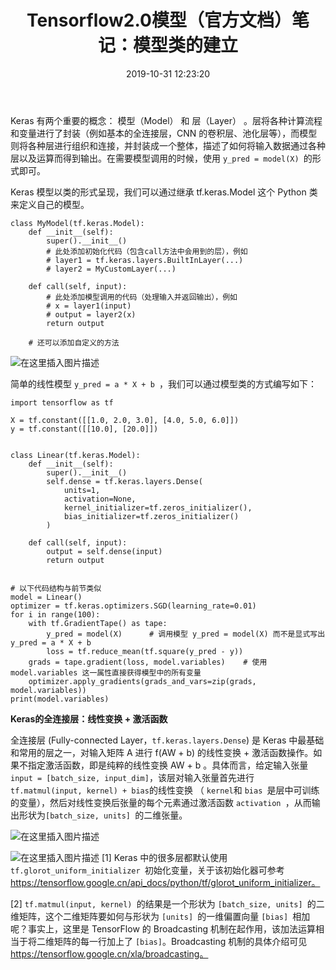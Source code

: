 ﻿---
title: Tensorflow2.0模型（官方文档）笔记：模型类的建立
date: 2019-10-31 12:23:20
tags: [tensorflow]
categories: 深度学习-tensorflow
---

Keras 有两个重要的概念： 模型（Model） 和 层（Layer） 。层将各种计算流程和变量进行了封装（例如基本的全连接层，CNN 的卷积层、池化层等），而模型则将各种层进行组织和连接，并封装成一个整体，描述了如何将输入数据通过各种层以及运算而得到输出。在需要模型调用的时候，使用 ```y_pred = model(X) ```的形式即可。

Keras 模型以类的形式呈现，我们可以通过继承 tf.keras.Model 这个 Python 类来定义自己的模型。

```
class MyModel(tf.keras.Model):
    def __init__(self):
        super().__init__()
        # 此处添加初始化代码（包含call方法中会用到的层），例如
        # layer1 = tf.keras.layers.BuiltInLayer(...)
        # layer2 = MyCustomLayer(...)

    def call(self, input):
        # 此处添加模型调用的代码（处理输入并返回输出），例如
        # x = layer1(input)
        # output = layer2(x)
        return output

    # 还可以添加自定义的方法
```

![在这里插入图片描述](https://img-blog.csdnimg.cn/20191031105949593.png?x-oss-process=image/watermark,type_ZmFuZ3poZW5naGVpdGk,shadow_10,text_aHR0cHM6Ly9ibG9nLmNzZG4ubmV0L1hCX3BsZWFzZQ==,size_16,color_FFFFFF,t_70)

简单的线性模型 ```y_pred = a * X + b ```，我们可以通过模型类的方式编写如下：

```
import tensorflow as tf

X = tf.constant([[1.0, 2.0, 3.0], [4.0, 5.0, 6.0]])
y = tf.constant([[10.0], [20.0]])


class Linear(tf.keras.Model):
    def __init__(self):
        super().__init__()
        self.dense = tf.keras.layers.Dense(
            units=1,
            activation=None,
            kernel_initializer=tf.zeros_initializer(),
            bias_initializer=tf.zeros_initializer()
        )

    def call(self, input):
        output = self.dense(input)
        return output


# 以下代码结构与前节类似
model = Linear()
optimizer = tf.keras.optimizers.SGD(learning_rate=0.01)
for i in range(100):
    with tf.GradientTape() as tape:
        y_pred = model(X)      # 调用模型 y_pred = model(X) 而不是显式写出 y_pred = a * X + b
        loss = tf.reduce_mean(tf.square(y_pred - y))
    grads = tape.gradient(loss, model.variables)    # 使用 model.variables 这一属性直接获得模型中的所有变量
    optimizer.apply_gradients(grads_and_vars=zip(grads, model.variables))
print(model.variables)
```


**Keras的全连接层：线性变换 + 激活函数**


全连接层 (Fully-connected Layer，```tf.keras.layers.Dense```) 是 Keras 中最基础和常用的层之一，对输入矩阵 A  进行 f(AW + b) 的线性变换 + 激活函数操作。如果不指定激活函数，即是纯粹的线性变换 AW + b 。具体而言，给定输入张量```input = [batch_size, input_dim]```，该层对输入张量首先进行```tf.matmul(input, kernel) + bias```的线性变换 （ ```kernel```和 ```bias ```是层中可训练的变量），然后对线性变换后张量的每个元素通过激活函数 ```activation ```，从而输出形状为```[batch_size, units] ```的二维张量。


![在这里插入图片描述](https://img-blog.csdnimg.cn/20191031110656211.png?x-oss-process=image/watermark,type_ZmFuZ3poZW5naGVpdGk,shadow_10,text_aHR0cHM6Ly9ibG9nLmNzZG4ubmV0L1hCX3BsZWFzZQ==,size_16,color_FFFFFF,t_70)

![在这里插入图片描述](https://img-blog.csdnimg.cn/20191031110758756.png?x-oss-process=image/watermark,type_ZmFuZ3poZW5naGVpdGk,shadow_10,text_aHR0cHM6Ly9ibG9nLmNzZG4ubmV0L1hCX3BsZWFzZQ==,size_16,color_FFFFFF,t_70)
[1] Keras 中的很多层都默认使用 ```tf.glorot_uniform_initializer ```初始化变量，关于该初始化器可参考 https://tensorflow.google.cn/api_docs/python/tf/glorot_uniform_initializer。


[2] ```tf.matmul(input, kernel) ```的结果是一个形状为 ```[batch_size, units] ```的二维矩阵，这个二维矩阵要如何与形状为 ```[units] ```的一维偏置向量 ```[bias] ```相加呢？事实上，这里是 TensorFlow 的 Broadcasting 机制在起作用，该加法运算相当于将二维矩阵的每一行加上了 ```[bias]```。Broadcasting 机制的具体介绍可见 https://tensorflow.google.cn/xla/broadcasting。
